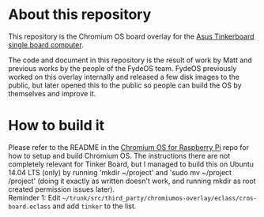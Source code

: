 # About this repository

This repository is the Chromium OS board overlay for the [Asus Tinkerboard single board computer](https://www.asus.com/us/Single-Board-Computer/Tinker-Board/).

The code and document in this repository is the result of work by Matt and previous works by the people of the FydeOS team. FydeOS previously worked on this overlay internally and released a few disk images to the public, but later opened this to the public so people can build the OS by themselves and improve it.


# How to build it

Please refer to the README in the [Chromium OS for Raspberry Pi](https://github.com/FydeOS/chromium_os_for_raspberry_pi) repo for how to setup and build Chromium OS. The instructions there are not completely relevant for Tinker Board, but I managed to build this on Ubuntu 14.04 LTS (only) by running 'mkdir ~/project' and 'sudo mv ~/project /project' (doing it exactly as written doesn't work, and running mkdir as root created permission issues later).  
Reminder 1: Edit `~/trunk/src/third_party/chromiumos-overlay/eclass/cros-board.eclass` and add `tinker` to the list.
